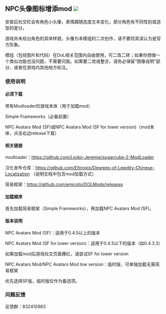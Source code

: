 ## NPC头像图标增添mod <img src="https://github.com/Eudemonism00/DOL-npcicon-mods/blob/main/wip.png">

安装后社交栏会有角色小头像，表情跟随态度文本变化，部分角色有不同性别或造型的差分。

游戏并未给出角色的具体样貌，头像为本模组的二次创作，请不要将其误认为是官方形象。

模组（包括图片和代码）在DoL相关范围内自由使用，可二改二转；如果你想做一个类似功能也没问题，不需要问我。如果要二改或整合，请务必保留“图像说明”部分，或者在游戏内其他地方标注。

### 使用说明

#### 必须下载

带有Modloader的游戏本体（用于加载mod）

Simple Frameworks（必备前置）

NPC Avatars Mod (SF)或NPC Avatars Mod (SF for lower version)（mod本体，点击右边release下载）

#### 相关链接

modloader：https://github.com/Lyoko-Jeremie/sugarcube-2-ModLoader

汉化发布仓库：https://github.com/Eltirosto/Degrees-of-Lewdity-Chinese-Localization （说明文档中包含mod加载方式）

简易框架：https://github.com/emicoto/DOLMods/releases

#### 加载顺序

首先加载简易框架（Simple Frameworks），再加载NPC Avatars Mod (SF)。

#### 版本说明

NPC Avatars Mod (SF)：适用于0.4.5以上的版本

NPC Avatars Mod (SF for lower version)：适用于0.4.5以下的版本（如0.4.3.3）

如果加载mod后游戏社交页面爆红，请尝试SF for lower version

NPC Avatars Mod/NPC Avatars Mod low version：临时版，可单独加载无需简易框架

优先选择SF版，临时版仅作为备选项。

### 问题反馈

反馈群：832410983
